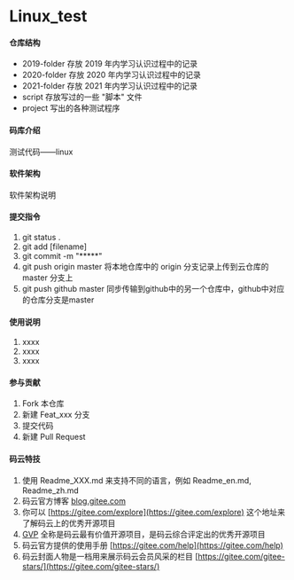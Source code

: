 # Linux_test

#### 仓库结构
- 2019-folder   存放 2019 年内学习认识过程中的记录
- 2020-folder   存放 2020 年内学习认识过程中的记录
- 2021-folder   存放 2021 年内学习认识过程中的记录
- script        存放写过的一些 "脚本" 文件
- project       写出的各种测试程序

#### 码库介绍
测试代码——linux

#### 软件架构
软件架构说明


#### 提交指令

1.  git status .
2.  git add [filename]
3.  git commit -m "*****"
4.  git push origin master  将本地仓库中的 origin 分支记录上传到云仓库的 master 分支上
5.  git push github master  同步传输到github中的另一个仓库中，github中对应的仓库分支是master

#### 使用说明

1.  xxxx
2.  xxxx
3.  xxxx

#### 参与贡献

1.  Fork 本仓库
2.  新建 Feat_xxx 分支
3.  提交代码
4.  新建 Pull Request


#### 码云特技

1.  使用 Readme\_XXX.md 来支持不同的语言，例如 Readme\_en.md, Readme\_zh.md
2.  码云官方博客 [blog.gitee.com](https://blog.gitee.com)
3.  你可以 [https://gitee.com/explore](https://gitee.com/explore) 这个地址来了解码云上的优秀开源项目
4.  [GVP](https://gitee.com/gvp) 全称是码云最有价值开源项目，是码云综合评定出的优秀开源项目
5.  码云官方提供的使用手册 [https://gitee.com/help](https://gitee.com/help)
6.  码云封面人物是一档用来展示码云会员风采的栏目 [https://gitee.com/gitee-stars/](https://gitee.com/gitee-stars/)
